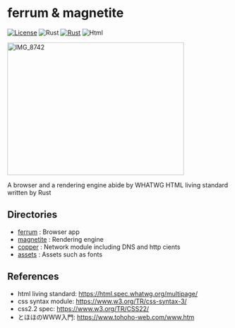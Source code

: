 # ferrum & magnetite

[![License](https://img.shields.io/badge/License-MIT-blue)](https://github.com/kntt32/ferrum/blob/main/LICENSE)
![Rust](https://img.shields.io/badge/Rust-1.89.0-orange?logo=Rust)
[![Rust](https://github.com/kntt32/ferrum/actions/workflows/rust.yml/badge.svg)](https://github.com/kntt32/ferrum/actions/workflows/rust.yml)
![Html](https://img.shields.io/badge/HTML-living_standard-blue?logo=HTML5)

<img width="400" height="300" alt="IMG_8742" src="https://github.com/user-attachments/assets/9f3f0a7a-11d5-4fa1-bce1-cb1df5fa237f" />

A browser and a rendering engine abide by WHATWG HTML living standard written by Rust

## Directories
- [ferrum](https://github.com/kntt32/ferrum/tree/main/ferrum) : Browser app
- [magnetite](https://github.com/kntt32/ferrum/tree/main/magnetite) : Rendering engine
- [copper](https://github.com/kntt32/ferrum/tree/main/copper) : Network module including DNS and http cients
- [assets](https://github.com/kntt32/ferrum/tree/main/assets) : Assets such as fonts

## References
- html living standard: https://html.spec.whatwg.org/multipage/
- css syntax module: https://www.w3.org/TR/css-syntax-3/
- css2.2 spec: https://www.w3.org/TR/CSS22/
- とほほのWWW入門: https://www.tohoho-web.com/www.htm
